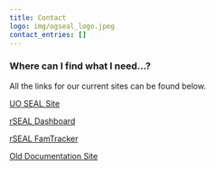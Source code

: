 ```yaml
---
title: Contact
logo: img/ogseal_logo.jpeg
contact_entries: []
---
```

<h3 class="f4 b lh-title mb2">Where can I find what I need…?</h3>

All the links for our current sites can be found below.

[UO SEAL Site](https://www.uosealstudy.org/about-us)

[rSEAL Dashboard](https://rseal.netlify.app/)

[rSEAL FamTracker](https://snaplabresearch.shinyapps.io/rSEAL_FamTracker/)

[Old Documentation Site](https://rsealdocs.netlify.app/)